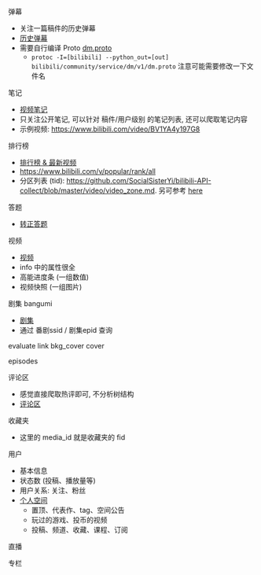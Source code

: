 

弹幕

- 关注一篇稿件的历史弹幕
- [历史弹幕](https://github.com/SocialSisterYi/bilibili-API-collect/blob/master/danmaku/history.md)
- 需要自行编译 Proto [dm.proto](https://github.com/SocialSisterYi/bilibili-API-collect/blob/master/grpc_api/bilibili/community/service/dm/v1/dm.proto)
    - `protoc -I=[bilibili] --python_out=[out] bilibili/community/service/dm/v1/dm.proto` 注意可能需要修改一下文件名

笔记

- [视频笔记](https://github.com/SocialSisterYi/bilibili-API-collect/blob/master/note)
- 只关注公开笔记, 可以针对 稿件/用户级别 的笔记列表, 还可以爬取笔记内容
- 示例视频: <https://www.bilibili.com/video/BV1YA4y197G8>

排行榜

- [排行榜 & 最新视频](https://github.com/SocialSisterYi/bilibili-API-collect/blob/master/ranking&dynamic)
- <https://www.bilibili.com/v/popular/rank/all>
- 分区列表 (tid): <https://github.com/SocialSisterYi/bilibili-API-collect/blob/master/video/video_zone.md>. 另可参考 [here](https://github.com/Vespa314/bilibili-api/blob/master/api.md)

答题

- [转正答题](https://github.com/SocialSisterYi/bilibili-API-collect/blob/master/newbie_exam)

视频

- [视频](https://github.com/SocialSisterYi/bilibili-API-collect/blob/master/video)
- info 中的属性很全
- 高能进度条 (一组数值)
- 视频快照 (一组图片)

剧集 bangumi

- [剧集](https://github.com/SocialSisterYi/bilibili-API-collect/blob/master/bangumi/info.md)
- 通过 番剧ssid / 剧集epid 查询

evaluate link
bkg_cover cover

episodes

评论区

- 感觉直接爬取热评即可, 不分析树结构
- [评论区](https://github.com/SocialSisterYi/bilibili-API-collect/blob/master/comment)

收藏夹

- 这里的 media_id 就是收藏夹的 fid

用户

- 基本信息
- 状态数 (投稿、播放量等)
- 用户关系: 关注、粉丝
- [个人空间](https://github.com/SocialSisterYi/bilibili-API-collect/blob/master/user/space.md)
    - 置顶、代表作、tag、空间公告
    - 玩过的游戏、投币的视频
    - 投稿、频道、收藏、课程、订阅

直播

专栏
